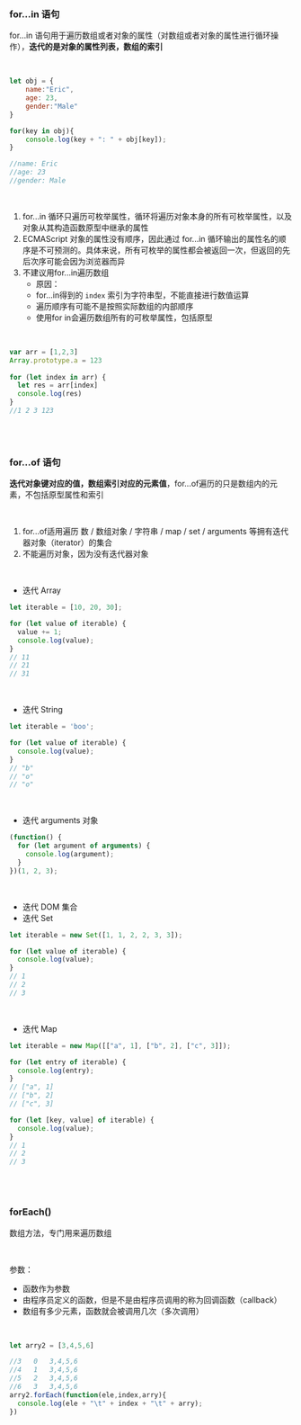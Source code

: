 ### for...in 语句

for...in 语句用于遍历数组或者对象的属性（对数组或者对象的属性进行循环操作），**迭代的是对象的属性列表，数组的索引**

<br>

```javascript
let obj = {
    name:"Eric",
    age: 23,
    gender:"Male"
}

for(key in obj){
    console.log(key + ": " + obj[key]);          
}

//name: Eric
//age: 23
//gender: Male
```

<br>

1. for...in 循环只遍历可枚举属性，循环将遍历对象本身的所有可枚举属性，以及对象从其构造函数原型中继承的属性
2. ECMAScript 对象的属性没有顺序，因此通过 for...in 循环输出的属性名的顺序是不可预测的。具体来说，所有可枚举的属性都会被返回一次，但返回的先后次序可能会因为浏览器而异
3. 不建议用for...in遍历数组
    - 原因：
    - for...in得到的 ```index``` 索引为字符串型，不能直接进行数值运算
    - 遍历顺序有可能不是按照实际数组的内部顺序
    - 使用for in会遍历数组所有的可枚举属性，包括原型

<br>

```javascript
var arr = [1,2,3]
Array.prototype.a = 123
    
for (let index in arr) {
  let res = arr[index]
  console.log(res)
}
//1 2 3 123
```


<br>

<br>

### for...of 语句

**迭代对象键对应的值，数组索引对应的元素值**，for...of遍历的只是数组内的元素，不包括原型属性和索引

<br>

1. for...of适用遍历 数 / 数组对象 / 字符串 / map / set / arguments 等拥有迭代器对象（iterator）的集合
2. 不能遍历对象，因为没有迭代器对象


<br>

- 迭代 Array

```javascript
let iterable = [10, 20, 30];

for (let value of iterable) {
  value += 1;
  console.log(value);
}
// 11
// 21
// 31
```

<br>

- 迭代 String

```javascript
let iterable = 'boo';

for (let value of iterable) {
  console.log(value);
}
// "b"
// "o"
// "o"
```

<br>

- 迭代 arguments 对象

```javascript
(function() {
  for (let argument of arguments) {
    console.log(argument);
  }
})(1, 2, 3);
```

<br>

- 迭代 DOM 集合
- 迭代 Set

```javascript
let iterable = new Set([1, 1, 2, 2, 3, 3]);

for (let value of iterable) {
  console.log(value);
}
// 1
// 2
// 3
```

<br>

- 迭代 Map

```javascript
let iterable = new Map([["a", 1], ["b", 2], ["c", 3]]);

for (let entry of iterable) {
  console.log(entry);
}
// ["a", 1]
// ["b", 2]
// ["c", 3]

for (let [key, value] of iterable) {
  console.log(value);
}
// 1
// 2
// 3
```

<br>

<br>


### forEach()

数组方法，专门用来遍历数组

<br>

参数：
  - 函数作为参数
  - 由程序员定义的函数，但是不是由程序员调用的称为回调函数（callback）
  - 数组有多少元素，函数就会被调用几次（多次调用）

<br>


```javascript
let arry2 = [3,4,5,6]

//3   0   3,4,5,6
//4   1   3,4,5,6
//5   2   3,4,5,6
//6   3   3,4,5,6
arry2.forEach(function(ele,index,arry){
  console.log(ele + "\t" + index + "\t" + arry); 
})
```


